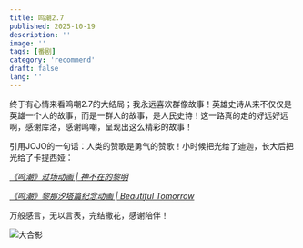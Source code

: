 ```yaml
---
title: 鸣潮2.7
published: 2025-10-19
description: ''
image: ''
tags: [番剧]
category: 'recommend'
draft: false 
lang: ''
---
```


终于有心情来看鸣嘲2.7的大结局；我永远喜欢群像故事！英雄史诗从来不仅仅是英雄一个人的故事，而是一群人的故事，是人民史诗！这一路真的走的好远好远啊，感谢库洛，感谢鸣嘲，呈现出这么精彩的故事！

引用JOJO的一句话：人类的赞歌是勇气的赞歌！小时候把光给了迪迦，长大后把光给了卡提西娅：

[_《鸣潮》过场动画 | 神不在的黎明_](https://www.bilibili.com/video/BV1Qn4HzaE1T/?share_source=copy_web&vd_source=4b8ec9f8e0eb36596aff5ac6d765abae)

[_《鸣潮》黎那汐塔篇纪念动画 | Beautiful Tomorrow_](https://www.bilibili.com/video/BV1f6WJzFEAF/?spm_id_from=333.1387.list.card_archive.click&vd_source=ab20688e4f1bd47a73e239aec18fc182)

万般感言，无以言表，完结撒花，感谢陪伴！

![大合影](https://pub-c3306c5d138f4828a035b38ec399091a.r2.dev/recommend/images/mingchao27.png)